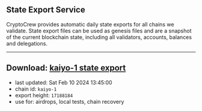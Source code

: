 ## State Export Service
CryptoCrew provides automatic daily state exports for all chains we validate. State export files can be used as genesis files and are a snapshot of the current blockchain state, including all validators, accounts, balances and delegations.

---
**Download: [kaiyo-1 state export](https://dl.ccvalidators.com/SERVICE/kujira/kaiyo-1_export_17188184.json)**
---

- last updated: Sat Feb 10 2024 13:45:00
- chain id: `kaiyo-1`
- export height: `17188184`
- use for: airdrops, local tests, chain recovery
